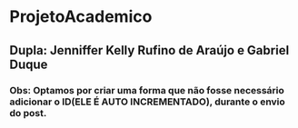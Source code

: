 # ProjetoAcademico

## Dupla: Jenniffer Kelly Rufino de Araújo e Gabriel Duque
### Obs: Optamos por criar uma forma que não fosse necessário adicionar o ID(ELE É AUTO INCREMENTADO), durante o envio do post.
